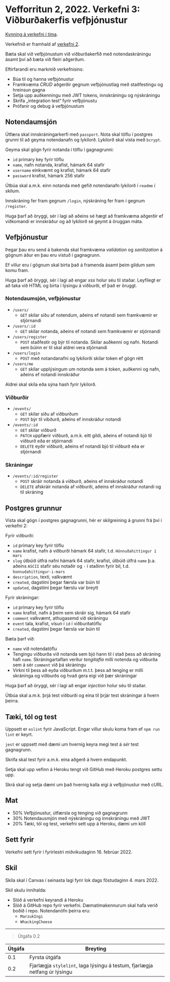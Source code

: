 # Vefforritun 2, 2022. Verkefni 3: Viðburðakerfis vefþjónustur

[Kynning á verkefni í tíma](https://youtu.be/2eikxqJ80pM).

Verkefnið er framhald af [verkefni 2](https://github.com/vefforritun/vef2-2022-v2/).

Bæta skal við vefþjónustum við viðburðakerfið með notendaskráningu ásamt því að bæta við fleiri aðgerðum.

Eftirfarandi eru markmið verkefnisins:

* Búa til og hanna vefþjónustur
* Framkvæma _CRUD_ aðgerðir gegnum vefþjónustlag með staðfestingu og hreinsun gagna
* Setja upp auðkenningu með JWT tokens, innskráningu og nýskráningu
* Skrifa „integration test“ fyrir vefþjónustu
* Prófanir og debug á vefþjónustum

## Notendaumsjón

Útfæra skal innskráningarkerfi með `passport`. Nota skal töflu í postgres grunni til að geyma notendanafn og lykilorð. Lykilorð skal vista með `bcrypt`.

Geyma skal gögn fyrir notanda í töflu í gagnagrunni:

* `id` primary key fyrir töflu
* `name`, nafn notanda, krafist, hámark 64 stafir
* `username` einkvæmt og krafist, hámark 64 stafir
* `password` krafist, hámark 256 stafir

Útbúa skal a.m.k. einn notanda með gefið notendanafn lykilorð í `readme` í skilum.

Innskráning fer fram gegnum `/login`, nýskráning fer fram í gegnum `/register`.

Huga þarf að öryggi, sér í lagi að aðeins sé hægt að framkvæma aðgerðir ef viðkomandi er innskráður og að lykilorð sé geymt á öruggan máta.

## Vefþjónustur

Þegar þau eru send á bakenda skal framkvæma _validation_  og _sanitization_ á gögnum áður en þau eru vistuð í gagnagrunn.

Ef villur eru í gögnum skal birta það á framenda ásamt þeim gildum sem komu fram.

Huga þarf að öryggi, sér í lagi að engar _xss_ holur séu til staðar. Leyfilegt er að taka við HTML og birta í lýsingu á viðburði, ef það er öruggt.

### Notendaumsjón, vefþjónustur

* `/users/`
  * `GET` skilar síðu af notendum, aðeins ef notandi sem framkvæmir er stjórnandi
* `/users/:id`
  * `GET` skilar notanda, aðeins ef notandi sem framkvæmir er stjórnandi
* `/users/register`
  * `POST` staðfestir og býr til notanda. Skilar auðkenni og nafn. Notandi sem búinn er til skal aldrei vera stjórnandi
* `/users/login`
  * `POST` með notandanafni og lykilorði skilar token ef gögn rétt
* `/users/me`
  * `GET` skilar upplýsingum um notanda sem á token, auðkenni og nafn, aðeins ef notandi innskráður

Aldrei skal skila eða sýna hash fyrir lykilorð.

### Viðburðir

* `/events/`
  * `GET` skilar síðu af viðburðum
  * `POST` býr til vibðurð, aðeins ef innskráður notandi
* `/events/:id`
  * `GET` skilar viðburð
  * `PATCH` uppfærir viðburð, a.m.k. eitt gildi, aðeins ef notandi bjó til viðburð eða er stjórnandi
  * `DELETE` eyðir viðburð, aðeins ef notandi bjó til viðburð eða er stjórnandi

### Skráningar

* `/events/:id/register`
  * `POST` skráir notanda á viðburð, aðeins ef innskráður notandi
  * `DELETE` afskráir notanda af viðburði, aðeins ef innskráður notandi og til skráning

## Postgres grunnur

Vista skal gögn í postgres gagnagrunni, hér er skilgreining á grunni frá því í verkefni 2:

Fyrir viðburði:

* `id` primary key fyrir töflu
* `name` krafist, nafn á viðburði hámark 64 stafir, t.d. `Hönnuðahittingur í mars`
* `slug` útbúið útfrá nafni hámark 64 stafir, krafist, útbúið útfrá `name` þ.a. aðeins `ASCII` stafir séu notaðir og `-` í staðinn fyrir bil, t.d. `honnudahittingur-i-mars`
* `description`, texti, valkvæmt
* `created`, dagstími þegar færsla var búin til
* `updated`, dagstími þegar færslu var breytt

Fyrir skráningar:

* `id` primary key fyrir töflu
* `name` krafist, nafn á þeim sem skráir sig, hámark 64 stafir
* `comment` valkvæmt, athugasemd við skráningu
* `event` tala, krafist, vísun í `id` í viðburðatöflu
* `created`, dagstími þegar færsla var búin til

Bæta þarf við:

* `name` við notendatöflu
* Tengingu viðburða við notanda sem bjó hann til í stað þess að skráning hafi `name`. Skráningartaflan verður _tengitafla_ milli notenda og viðburða sem á sér `comment` við þá skráningu
* Virkni til þess að eyða viðburðum m.t.t. þess að tenging er milli skráninga og viðburðs og hvað gera eigi við þær skráningar

Huga þarf að öryggi, sér í lagi að engar _injection_ holur séu til staðar.

Útbúa skal a.m.k. þrjá test viðburði og eina til þrjár test skráningar á hvern þeirra.

## Tæki, tól og test

Uppsett er `eslint` fyrir JavaScript. Engar villur skulu koma fram ef `npm run lint` er keyrt.

`jest` er uppsett með dæmi um hvernig keyra megi test á _sér_ test gagnagrunn.

Skrifa skal test fyrir a.m.k. eina aðgerð á hvern endapunkt.

Setja skal upp vefinn á Heroku tengt við GitHub með Heroku postgres settu upp.

Skrá skal og setja dæmi um það hvernig kalla eigi á vefþjónustur með cURL.

## Mat

* 50% Vefþjónustur, útfærsla og tenging við gagnagrunn
* 30% Notendausmjón með nýskráningu og innskráningu með JWT
* 20% Tæki, tól og test, verkefni sett upp á Heroku, dæmi um köll

## Sett fyrir

Verkefni sett fyrir í fyrirlestri miðvikudaginn 16. febrúar 2022.

## Skil

Skila skal í Canvas í seinasta lagi fyrir lok dags föstudaginn 4. mars 2022.

Skil skulu innihalda:

* Slóð á verkefni keyrandi á Heroku
* Slóð á GitHub repo fyrir verkefni. Dæmatímakennurum skal hafa verið boðið í repo. Notendanöfn þeirra eru:
  * `MarzukIngi`
  * `WhackingCheese`

---

> Útgáfa 0.2

| Útgáfa | Breyting                                     |
|--------|----------------------------------------------|
| 0.1    | Fyrsta útgáfa                                |
| 0.2    | Fjarlægja `stylelint`, laga lýsingu á testum, fjarlægja netfang úr lýsingu |
